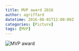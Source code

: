 ```yaml
---
title: MVP award 2016
author: agriffard
datetime: 2016-08-01T12:00:00Z
categories: [Picture]
tags: [MVP]
---
```


![MVP award](/assets/blog/Microsoft-Most-Valuable-Professional/mvp2016.jpg)
